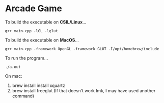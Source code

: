 # Arcade Game

To build the executable on **CSIL/Linux**...
```
g++ main.cpp -lGL -lglut
```

To build the executable on **MacOS**...
```
g++ main.cpp -framework OpenGL -framework GLUT -I/opt/homebrew/include
```


To run the program...
```
./a.out
```

On mac:
1) brew install install xquartz 
2) brew install freeglut (If that doesn't work lmk, I may have used another command)